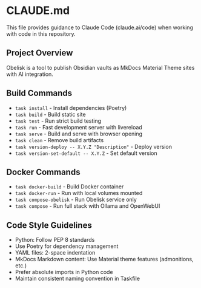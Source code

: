 # CLAUDE.md

This file provides guidance to Claude Code (claude.ai/code) when working with code in this repository.

## Project Overview
Obelisk is a tool to publish Obsidian vaults as MkDocs Material Theme sites with AI integration.

## Build Commands
- `task install` - Install dependencies (Poetry)
- `task build` - Build static site
- `task test` - Run strict build testing
- `task run` - Fast development server with livereload
- `task serve` - Build and serve with browser opening
- `task clean` - Remove build artifacts
- `task version-deploy -- X.Y.Z "Description"` - Deploy version
- `task version-set-default -- X.Y.Z` - Set default version

## Docker Commands
- `task docker-build` - Build Docker container
- `task docker-run` - Run with local volumes mounted
- `task compose-obelisk` - Run Obelisk service only
- `task compose` - Run full stack with Ollama and OpenWebUI

## Code Style Guidelines
- Python: Follow PEP 8 standards
- Use Poetry for dependency management
- YAML files: 2-space indentation
- MkDocs Markdown content: Use Material theme features (admonitions, etc.)
- Prefer absolute imports in Python code
- Maintain consistent naming convention in Taskfile